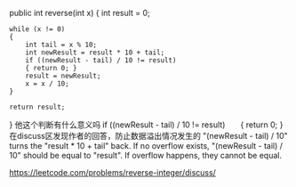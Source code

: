 public int reverse(int x)
{
    int result = 0;

    while (x != 0)
    {
        int tail = x % 10;
        int newResult = result * 10 + tail;
        if ((newResult - tail) / 10 != result)
        { return 0; }
        result = newResult;
        x = x / 10;
    }

    return result;
}
他这个判断有什么意义吗
 if ((newResult - tail) / 10 != result)
        { return 0; }
在discuss区发现作者的回答，防止数据溢出情况发生的
"(newResult - tail) / 10" turns the "result * 10 + tail" back. If no overflow exists, "(newResult - tail) / 10" should be equal to "result". If overflow happens, they cannot be equal.

https://leetcode.com/problems/reverse-integer/discuss/
